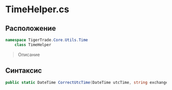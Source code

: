 
# TimeHelper.cs
## Расположение
```csharp
namespace TigerTrade.Core.Utils.Time  
    class TimeHelper
```

> Описание

## Синтаксис
```csharp
public static DateTime CorrectUtcTime(DateTime utcTime, string exchange)
```
